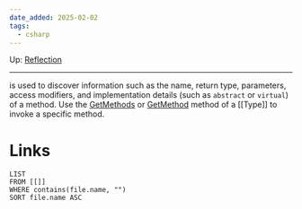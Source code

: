 ```yaml
---
date_added: 2025-02-02
tags:
  - csharp
---
```

Up: [Reflection](Reflection.md)
___
 is used to discover information such as the name, return type, parameters, access modifiers, and implementation details (such as `abstract` or `virtual`) of a method. Use the [GetMethods](https://learn.microsoft.com/en-us/dotnet/api/system.type.getmethods) or [GetMethod](https://learn.microsoft.com/en-us/dotnet/api/system.type.getmethod) method of a [[Type]] to invoke a specific method.
# Links
```dataview
LIST
FROM [[]]
WHERE contains(file.name, "")
SORT file.name ASC
```
